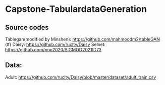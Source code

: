 # Capstone-TabulardataGeneration

## Source codes

Tablegan(modified by Minshen): https://github.com/mahmoodm2/tableGAN (tf)
Daisy: https://github.com/ruclty/Daisy
Selnet: https://github.com/ppo2020/SIGMOD2021ID73

## Data:
Adult: https://github.com/ruclty/Daisy/blob/master/dataset/adult_train.csv



